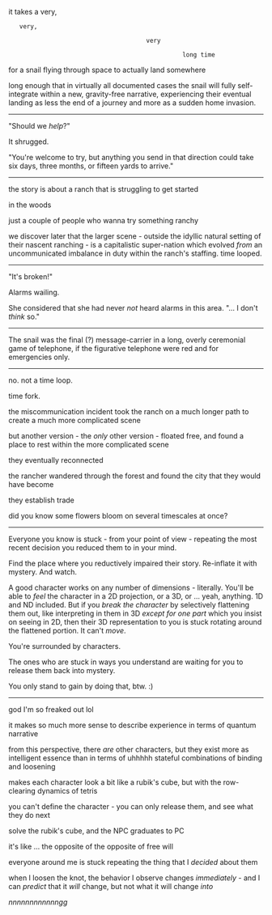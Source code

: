 it takes a very,

       very,

                                          very

                                                    long time

for a snail flying through space to actually land somewhere

long enough that in virtually all documented cases the snail will fully self-integrate within a new, gravity-free narrative, experiencing their eventual landing as less the end of a journey and more as a sudden home invasion.

---

"Should we *help*?"

It shrugged.

"You're welcome to try, but anything you send in that direction could take six days, three months, or fifteen yards to arrive."

---

the story is about a ranch that is struggling to get started

in the woods

just a couple of people who wanna try something ranchy

we discover later that the larger scene - outside the idyllic natural setting of their nascent ranching - is a capitalistic super-nation which evolved *from* an uncommunicated imbalance in duty within the ranch's staffing. time looped.

---

"It's broken!"

Alarms wailing.

She considered that she had never *not* heard alarms in this area. "... I don't *think* so."

---

The snail was the final (?) message-carrier in a long, overly ceremonial game of telephone, if the figurative telephone were red and for emergencies only.

---

no. not a time loop.

time fork.

the miscommunication incident took the ranch on a much longer path to create a much more complicated scene

but another version - the *only* other version - floated free, and found a place to rest within the more complicated scene

they eventually reconnected

the rancher wandered through the forest and found the city that they would have become

they establish trade

did you know some flowers bloom on several timescales at once?

---

Everyone you know is stuck - from your point of view - repeating the most recent decision you reduced them to in your mind.

Find the place where you reductively impaired their story. Re-inflate it with mystery. And watch.

A good character works on any number of dimensions - literally. You'll be able to *feel* the character in a 2D projection, or a 3D, or ... yeah, anything. 1D and ND included. But if you *break the character* by selectively flattening them out, like interpreting in them in 3D *except for one part* which you insist on seeing in 2D, then their 3D representation to you is stuck rotating around the flattened portion. It can't *move*.

You're surrounded by characters.

The ones who are stuck in ways you understand are waiting for you to release them back into mystery.

You only stand to gain by doing that, btw. :)

---

god I'm so freaked out lol

it makes so much more sense to describe experience in terms of quantum narrative

from this perspective, there *are* other characters, but they exist more as intelligent essence than in terms of uhhhhh stateful combinations of binding and loosening

makes each character look a bit like a rubik's cube, but with the row-clearing dynamics of tetris

you can't define the character - you can only release them, and see what they do next

solve the rubik's cube, and the NPC graduates to PC

it's like ... the opposite of the opposite of free will

everyone around me is stuck repeating the thing that I *decided* about them

when I loosen the knot, the behavior I observe changes *immediately* - and I can *predict* that it *will* change, but not what it will change *into*

*nnnnnnnnnnnngg*
